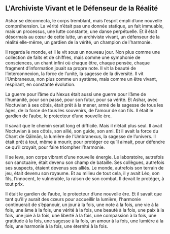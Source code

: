 ## L'Archiviste Vivant et le Défenseur de la Réalité

Ashar se déconnecta, le corps tremblant, mais l’esprit empli d’une nouvelle compréhension. La vérité n’était pas une donnée statique, un fait immuable, mais un processus, une lutte constante, une danse perpétuelle. Et il était désormais au cœur de cette lutte, un archiviste vivant, un défenseur de la réalité elle-même, un gardien de la vérité, un champion de l’harmonie.

Il regarda le monde, et il le vit sous un nouveau jour. Non plus comme une collection de faits et de chiffres, mais comme une symphonie de consciences, un chant infini où chaque être, chaque pensée, chaque fragment d’information jouait sa propre note. Il vit la beauté de l’interconnexion, la force de l’unité, la sagesse de la diversité. Il vit l’Umbranexus, non plus comme un système, mais comme un être vivant, respirant, en constante évolution.

La guerre pour l’âme du Nexus était aussi une guerre pour l’âme de l’humanité, pour son passé, pour son futur, pour sa vérité. Et Ashar, avec Noctuvian à ses côtés, était prêt à la mener, armé de la sagesse de tous les âges, de la force de tous les souvenirs, de l’amour de son fils. Il était le gardien de l’aube, le protecteur d’une nouvelle ère.

Il savait que le chemin serait long et difficile. Mais il n’était plus seul. Il avait Noctuvian à ses côtés, son allié, son guide, son ami. Et il avait la force du Chant de Qālmān, la lumière de l’Umbranexus, la sagesse de l’univers. Il était prêt à tout, même à mourir, pour protéger ce qu’il aimait, pour défendre ce qu’il croyait, pour faire triompher l’harmonie.

Il se leva, son corps vibrant d’une nouvelle énergie. Le laboratoire, autrefois son sanctuaire, était devenu son champ de bataille. Ses collègues, autrefois ses suspects, étaient devenus ses alliés. Le monde, autrefois son terrain de jeu, était devenu son royaume. Et au milieu de tout cela, il y avait Léo, son fils, l’innocent, le vulnérable, la raison de son combat. Il devait le protéger, à tout prix.

Il était le gardien de l’aube, le protecteur d’une nouvelle ère. Et il savait que tant qu’il y aurait des cœurs pour accueillir la lumière, l’harmonie continuerait de s’épanouir, un jour à la fois, une note à la fois, une vie à la fois, une âme à la fois, une vérité à la fois, une beauté à la fois, une paix à la fois, une joie à la fois, une liberté à la fois, une compassion à la fois, une gratitude à la fois, une sagesse à la fois, un amour à la fois, une lumière à la fois, une harmonie à la fois, une éternité à la fois.
